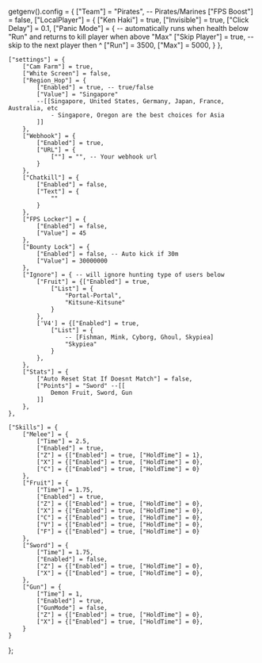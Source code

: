 getgenv().config = {
    ["Team"] = "Pirates", -- Pirates/Marines
    ["FPS Boost"] = false,
    ["LocalPlayer"] = {
        ["Ken Haki"] = true,
        ["Invisible"] = true,
        ["Click Delay"] = 0.1,
        ["Panic Mode"] = { -- automatically runs when health below "Run" and returns to kill player when above "Max"
            ["Skip Player"] = true, -- skip to the next player then ^
            ["Run"] = 3500,
            ["Max"] = 5000,
        }
    },

    ["settings"] = {
        ["Cam Farm"] = true,
        ["White Screen"] = false,
        ["Region_Hop"] = {
            ["Enabled"] = true, -- true/false
            ["Value"] = "Singapore"
            --[[Singapore, United States, Germany, Japan, France, Australia, etc
                - Singapore, Oregon are the best choices for Asia
            ]]
        },
        ["Webhook"] = {
            ["Enabled"] = true,
            ["URL"] = {
                [""] = "", -- Your webhook url
            }
        },
        ["Chatkill"] = {
            ["Enabled"] = false,
            ["Text"] = {
                ""
            }
        },
        ["FPS Locker"] = {
            ["Enabled"] = false,
            ["Value"] = 45
        },
        ["Bounty Lock"] = {
            ["Enabled"] = false, -- Auto kick if 30m
            ["Value"] = 30000000
        },
        ["Ignore"] = { -- will ignore hunting type of users below
            ["Fruit"] = {["Enabled"] = true,
                ["List"] = {
                    "Portal-Portal",
                    "Kitsune-Kitsune"
                }
            },
            ['V4'] = {["Enabled"] = true,
                ["List"] = {
                    -- [Fishman, Mink, Cyborg, Ghoul, Skypiea]
                    "Skypiea"
                }
            },
        },
        ["Stats"] = {
            ["Auto Reset Stat If Doesnt Match"] = false,
            ["Points"] = "Sword" --[[
                Demon Fruit, Sword, Gun
            ]]
        },
    },

    ["Skills"] = {
        ["Melee"] = {
            ["Time"] = 2.5,
            ["Enabled"] = true,
            ["Z"] = {["Enabled"] = true, ["HoldTime"] = 1},
            ["X"] = {["Enabled"] = true, ["HoldTime"] = 0},
            ["C"] = {["Enabled"] = true, ["HoldTime"] = 0}
        },
        ["Fruit"] = {
            ["Time"] = 1.75,
            ["Enabled"] = true,
            ["Z"] = {["Enabled"] = true, ["HoldTime"] = 0},
            ["X"] = {["Enabled"] = true, ["HoldTime"] = 0},
            ["C"] = {["Enabled"] = true, ["HoldTime"] = 0},
            ["V"] = {["Enabled"] = true, ["HoldTime"] = 0},
            ["F"] = {["Enabled"] = true, ["HoldTime"] = 0}
        },
        ["Sword"] = {
            ["Time"] = 1.75,
            ["Enabled"] = false,
            ["Z"] = {["Enabled"] = true, ["HoldTime"] = 0},
            ["X"] = {["Enabled"] = true, ["HoldTime"] = 0},
        },
        ["Gun"] = {
            ["Time"] = 1,
            ["Enabled"] = true,
            ["GunMode"] = false,
            ["Z"] = {["Enabled"] = true, ["HoldTime"] = 0},
            ["X"] = {["Enabled"] = true, ["HoldTime"] = 0},
        }
    }
};

